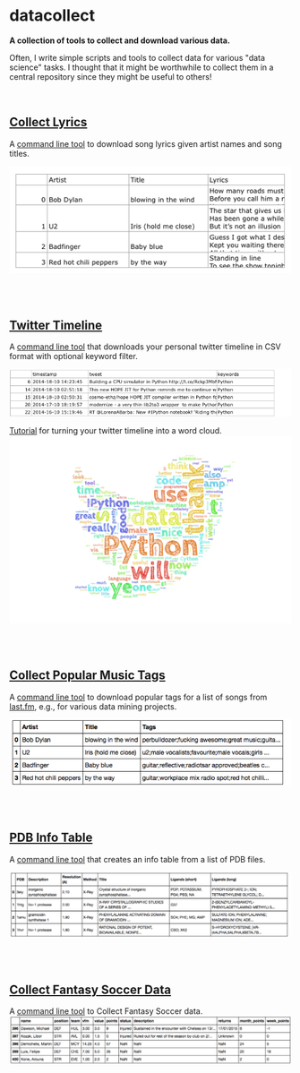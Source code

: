 # datacollect


**A collection of tools to collect and download various data.**

Often, I write simple scripts and tools to collect data for various "data science" tasks. I thought that it might be worthwhile to collect them in a central repository since they might be useful to others!

<br>


## [Collect Lyrics](./collect_lyrics)

A [command line tool](./collect_lyrics) to download song lyrics given artist names and song titles. 

![](./collect_lyrics/images/example_out.png)

<br>
<br>

## [Twitter Timeline](./twitter_timeline)

A [command line tool](./twitter_timeline) that downloads your personal twitter timeline in CSV format with optional keyword filter.

![](./twitter_timeline/images/python_tweets.png)

[Tutorial](http://nbviewer.ipython.org/github/rasbt/datacollect/blob/master/dataviz/twitter_cloud/twitter_wordcloud.ipynb) for turning your twitter timeline into a word cloud.
![](./dataviz/twitter_cloud/my_twitter_wordcloud_2_lowres.jpg)

<br>
<br>

## [Collect Popular Music Tags](./collect_music_tags)

A [command line tool](./collect_music_tags) to download popular tags for a list of songs from [last.fm](http://www.last.fm), e.g., for various data mining projects.

![](./collect_music_tags/images/example.png)

<br>
<br>

## [PDB Info Table](./pdb_infotable)

A [command line tool](./pdb_infotable) that creates an info table from a list of PDB files.

![](./pdb_infotable/images/example.png)


<br>
<br>

## [Collect Fantasy Soccer Data](./collect_fantasysoccer)

A [command line tool](./collect_fantasysoccer) to Collect Fantasy Soccer data.
![](./collect_fantasysoccer/images/example_table.png)

